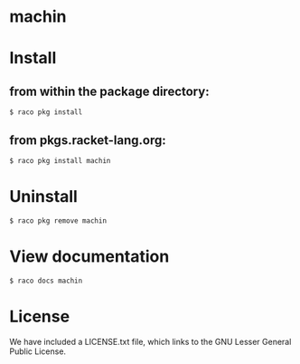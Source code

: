 machin
======

# Install

## from within the package directory:

    $ raco pkg install

## from pkgs.racket-lang.org:

    $ raco pkg install machin

# Uninstall

    $ raco pkg remove machin

# View documentation

    $ raco docs machin

# License

We have included a LICENSE.txt file, which links to the GNU Lesser General
Public License.
